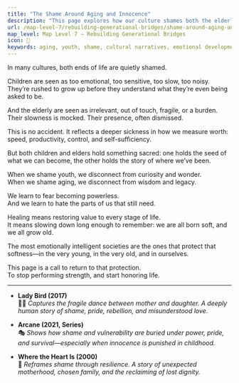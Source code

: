```yaml
---
title: "The Shame Around Aging and Innocence"
description: "This page explores how our culture shames both the elderly and the young—turning wisdom into irrelevance, and wonder into weakness."
url: /map-level-7/rebuilding-generational-bridges/shame-around-aging-and-innocence
map_level: Map Level 7 – Rebuilding Generational Bridges
icon: 🌉
keywords: aging, youth, shame, cultural narratives, emotional development, generational healing, worth, identity
---
```

In many cultures, both ends of life are quietly shamed.

Children are seen as too emotional, too sensitive, too slow, too noisy. They’re rushed to grow up before they understand what they’re even being asked to be.

And the elderly are seen as irrelevant, out of touch, fragile, or a burden. Their slowness is mocked. Their presence, often dismissed.

This is no accident. It reflects a deeper sickness in how we measure worth: speed, productivity, control, and self-sufficiency.

But both children and elders hold something sacred: one holds the seed of what we can become, the other holds the story of where we’ve been.

When we shame youth, we disconnect from curiosity and wonder.  
When we shame aging, we disconnect from wisdom and legacy.

We learn to fear becoming powerless.  
And we learn to hate the parts of us that still need.

Healing means restoring value to every stage of life.  
It means slowing down long enough to remember: we are all born soft, and we all grow old.

The most emotionally intelligent societies are the ones that protect that softness—in the very young, in the very old, and in ourselves.

This page is a call to return to that protection.  
To stop performing strength, and start honoring life.

---
- **Lady Bird (2017)**  
  👩‍🎓 *Captures the fragile dance between mother and daughter. A deeply human story of shame, pride, rebellion, and misunderstood love.*

- **Arcane (2021, Series)**  
  🎭 *Shows how shame and vulnerability are buried under power, pride, and survival—especially when innocence is punished in childhood.*

- **Where the Heart Is (2000)**  
  🍼 *Reframes shame through resilience. A story of unexpected motherhood, chosen family, and the reclaiming of lost dignity.*